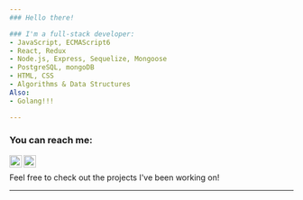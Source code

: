 ```yaml
---
### Hello there!

### I'm a full-stack developer:
- JavaScript, ECMAScript6
- React, Redux
- Node.js, Express, Sequelize, Mongoose
- PostgreSQL, mongoDB
- HTML, CSS
- Algorithms & Data Structures
Also:
- Golang!!!

---
```


### You can reach me:
[<img align="left" alt="BusquetsLA | LinkedIn" width="22px" src="https://cdn.jsdelivr.net/npm/simple-icons@5.22.0/icons/linkedin.svg" />][linkedin]
[<img align="left" alt="BusquetsLA | Gmail" width="22px" src="https://cdn.jsdelivr.net/npm/simple-icons@5.22.0/icons/gmail.svg" />][gmail]
<br />

Feel free to check out the projects I've been working on!

---
<!--
<a>
  <img align="justify" alt='BusquetsLA GitHub stats' src="https://github-readme-stats.vercel.app/api?username=BusquetsLA&count_private=true&show_icons=true&theme=github_dark" />
</a>
<a>
  <img align="justify" alt='BusquetsLA GitHub stats' src="https://github-readme-stats.vercel.app/api/top-langs/?username=BusquetsLA&count_private=true&langs_count=9&hide=shell&layout=compact&theme=github_dark" />
</a>
-->

[linkedin]: https://www.linkedin.com/in/busquets-lautaro-agustin/
[gmail]: mailto:busquetsla@gmail.com

<!--
**BusquetsLA/BusquetsLA** is a ✨ _special_ ✨ repository because its `README.md` (this file) appears on your GitHub profile.
Si estás leyendo ésto contratame ;)
If you're reading this hire me ;)
<img alingn='left' alt='BusquetsLA GitHub stats' src='https://github-readme-stats.vercel.app/api?username=BusquetsLA&count_private=true&show_icons=true&theme=github_dark' />
<img alingn='left' alt='BusquetsLA GitHub stats' src='https://github-readme-stats.vercel.app/api/top-langs/?username=BusquetsLA&layout=compact&theme=github_dark' />
-->
